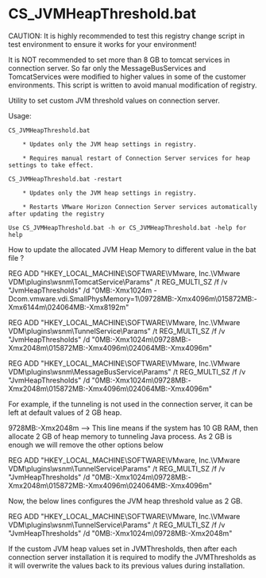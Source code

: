 # CS_JVMHeapThreshold.bat

CAUTION: It is highly recommended to test this registry change script in test environment to ensure it works for your environment!

It is NOT recommended to set more than 8 GB to tomcat services in connection server. So far only the MessageBusServices and TomcatServices were modified to higher values in some of the customer environments. This script is written to avoid manual modification of registry.

Utility to set custom JVM threshold values on connection server.

Usage:
    
    CS_JVMHeapThreshold.bat
        
        * Updates only the JVM heap settings in registry.
        
        * Requires manual restart of Connection Server services for heap settings to take effect.
    
    CS_JVMHeapThreshold.bat -restart
        
        * Updates only the JVM heap settings in registry.
        
        * Restarts VMware Horizon Connection Server services automatically after updating the registry
    
    Use CS_JVMHeapThreshold.bat -h or CS_JVMHeapThreshold.bat -help for help
    
How to update the allocated JVM Heap Memory to different value in the bat file ?


REG ADD "HKEY_LOCAL_MACHINE\SOFTWARE\VMware, Inc.\VMware VDM\plugins\wsnm\TomcatService\Params" /t REG_MULTI_SZ /f /v "JvmHeapThresholds" /d "0MB:-Xmx1024m -Dcom.vmware.vdi.SmallPhysMemory=1\09728MB:-Xmx4096m\015872MB:-Xmx6144m\024064MB:-Xmx8192m"

REG ADD "HKEY_LOCAL_MACHINE\SOFTWARE\VMware, Inc.\VMware VDM\plugins\wsnm\TunnelService\Params" /t REG_MULTI_SZ /f /v "JvmHeapThresholds" /d "0MB:-Xmx1024m\09728MB:-Xmx2048m\015872MB:-Xmx4096m\024064MB:-Xmx4096m"

REG ADD "HKEY_LOCAL_MACHINE\SOFTWARE\VMware, Inc.\VMware VDM\plugins\wsnm\MessageBusService\Params" /t REG_MULTI_SZ /f /v "JvmHeapThresholds" /d "0MB:-Xmx1024m\09728MB:-Xmx2048m\015872MB:-Xmx4096m\024064MB:-Xmx4096m"

For example, if the tunneling is not used in the connection server, it can be left at default values of 2 GB heap.

9728MB:-Xmx2048m --> This line means if the system has 10 GB RAM, then allocate 2 GB of heap memory to tunneling Java process. As 2 GB is enough we will remove the other options below

REG ADD "HKEY_LOCAL_MACHINE\SOFTWARE\VMware, Inc.\VMware VDM\plugins\wsnm\TunnelService\Params" /t REG_MULTI_SZ /f /v "JvmHeapThresholds" /d "0MB:-Xmx1024m\09728MB:-Xmx2048m\015872MB:-Xmx4096m\024064MB:-Xmx4096m"

Now, the below lines configures the JVM heap threshold value as 2 GB. 

REG ADD "HKEY_LOCAL_MACHINE\SOFTWARE\VMware, Inc.\VMware VDM\plugins\wsnm\TunnelService\Params" /t REG_MULTI_SZ /f /v "JvmHeapThresholds" /d "0MB:-Xmx1024m\09728MB:-Xmx2048m"

If the custom JVM heap values set in JVMThresholds, then after each connection server installation it is required to modify the JVMThresholds as it will overwrite the values back to its previous values during installation. 
